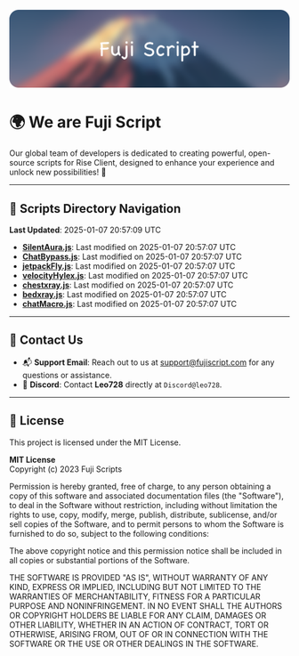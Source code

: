 ![Banner](.github/b.webp)

# 🌍 **We are Fuji Script**

Our global team of developers is dedicated to creating powerful, open-source scripts for Rise Client, designed to enhance your experience and unlock new possibilities! 🌟

---
<!-- SCRIPTS_NAVIGATION_START -->
## 📂 **Scripts Directory Navigation**

**Last Updated**: 2025-01-07 20:57:09 UTC

- **[SilentAura.js](scripts/SilentAura.js)**: Last modified on 2025-01-07 20:57:07 UTC
- **[ChatBypass.js](scripts/ChatBypass.js)**: Last modified on 2025-01-07 20:57:07 UTC
- **[jetpackFly.js](scripts/jetpackFly.js)**: Last modified on 2025-01-07 20:57:07 UTC
- **[velocityHylex.js](scripts/velocityHylex.js)**: Last modified on 2025-01-07 20:57:07 UTC
- **[chestxray.js](scripts/chestxray.js)**: Last modified on 2025-01-07 20:57:07 UTC
- **[bedxray.js](scripts/bedxray.js)**: Last modified on 2025-01-07 20:57:07 UTC
- **[chatMacro.js](scripts/chatMacro.js)**: Last modified on 2025-01-07 20:57:07 UTC

<!-- SCRIPTS_NAVIGATION_END -->

---

## 💬 **Contact Us**  
- 📬 **Support Email**: Reach out to us at [support@fujiscript.com](mailto:support@fujiscript.com) for any questions or assistance.  
- 💬 **Discord**: Contact **Leo728** directly at `Discord@leo728`.

---

## 📜 **License**

This project is licensed under the MIT License.  

**MIT License**  
Copyright (c) 2023 Fuji Scripts  

Permission is hereby granted, free of charge, to any person obtaining a copy of this software and associated documentation files (the "Software"), to deal in the Software without restriction, including without limitation the rights to use, copy, modify, merge, publish, distribute, sublicense, and/or sell copies of the Software, and to permit persons to whom the Software is furnished to do so, subject to the following conditions:  

The above copyright notice and this permission notice shall be included in all copies or substantial portions of the Software.  

THE SOFTWARE IS PROVIDED "AS IS", WITHOUT WARRANTY OF ANY KIND, EXPRESS OR IMPLIED, INCLUDING BUT NOT LIMITED TO THE WARRANTIES OF MERCHANTABILITY, FITNESS FOR A PARTICULAR PURPOSE AND NONINFRINGEMENT. IN NO EVENT SHALL THE AUTHORS OR COPYRIGHT HOLDERS BE LIABLE FOR ANY CLAIM, DAMAGES OR OTHER LIABILITY, WHETHER IN AN ACTION OF CONTRACT, TORT OR OTHERWISE, ARISING FROM, OUT OF OR IN CONNECTION WITH THE SOFTWARE OR THE USE OR OTHER DEALINGS IN THE SOFTWARE.  

